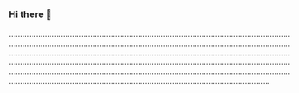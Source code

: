### Hi there 👋

...............................................................................................................................................................................................................................................................................................................................................................................................................................................................................................................................................................................................................................................................................................................................................................